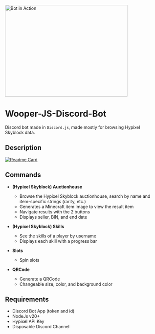 <img src="https://c.tenor.com/yMYZeQwJHGsAAAAd/tenor.gif" alt="Bot in Action" width="400" height="300">

# Wooper-JS-Discord-Bot
Discord bot made in `Discord.js`, made mostly for browsing Hypixel Skyblock data.
## Description
[![Readme Card](https://github-readme-stats.vercel.app/api/pin/?username=jelte1&repo=Wooper-JS-Discord-Bot&theme=tokyonight)](https://github.com/jelte1/Wooper-JS-Discord-Bot)

## Commands

- **(Hypixel Skyblock) Auctionhouse**
  - Browse the Hypixel Skyblock auctionhouse, search by name and item-specific strings (rarity, etc.)
  - Generates a Minecraft item image to view the result item
  - Navigate results with the 2 buttons
  - Displays seller, BIN, and end date

- **(Hypixel Skyblock) Skills**
  - See the skills of a player by username
  - Displays each skill with a progress bar

- **Slots**
  - Spin slots

- **QRCode**
  - Generate a QRCode
  - Changeable size, color, and background color

## Requirements
- Discord Bot App (token and id)
- NodeJs v20+
- Hypixel API Key
- Disposable Discord Channel
